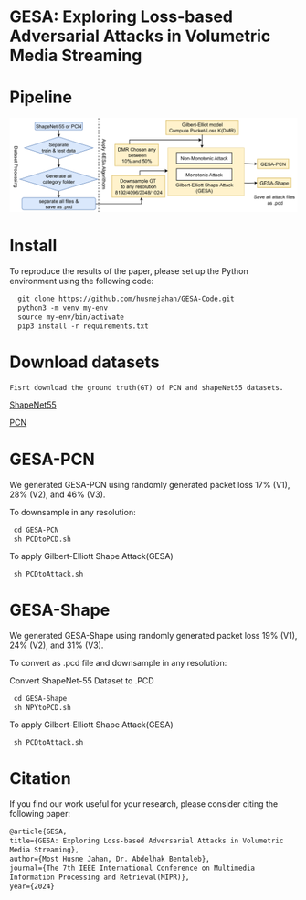# GESA: Exploring Loss-based Adversarial Attacks in Volumetric Media Streaming

# Pipeline
 
<img src="./resources/pipeline.png" width="650"/>

# Install

To reproduce the results of the paper, please set up the Python environment using the following code:

      git clone https://github.com/husnejahan/GESA-Code.git
      python3 -m venv my-env
      source my-env/bin/activate
      pip3 install -r requirements.txt

# Download datasets
    Fisrt download the ground truth(GT) of PCN and shapeNet55 datasets.

   [ShapeNet55](https://drive.google.com/file/d/1jUB5yD7DP97-EqqU2A9mmr61JpNwZBVK/view?usp=sharing)

   [PCN](https://gateway.infinitescript.com/?fileName=ShapeNetCompletion)

# GESA-PCN

We generated GESA-PCN using randomly generated packet loss 17% (V1), 28% (V2), and 46% (V3).

To downsample in any resolution:

     cd GESA-PCN
     sh PCDtoPCD.sh

 To apply Gilbert-Elliott Shape Attack(GESA)  
 
     sh PCDtoAttack.sh

# GESA-Shape

We generated GESA-Shape using randomly generated packet loss 19% (V1), 24% (V2), and 31% (V3). 

To convert as .pcd file and downsample in any resolution:

Convert ShapeNet-55 Dataset to .PCD

     cd GESA-Shape
     sh NPYtoPCD.sh

To apply Gilbert-Elliott Shape Attack(GESA) 

     sh PCDtoAttack.sh


# Citation

If you find our work useful for your research, please consider citing the following paper:

    @article{GESA,
    title={GESA: Exploring Loss-based Adversarial Attacks in Volumetric Media Streaming},
    author={Most Husne Jahan, Dr. Abdelhak Bentaleb},
    journal={The 7th IEEE International Conference on Multimedia Information Processing and Retrieval(MIPR)},
    year={2024}
